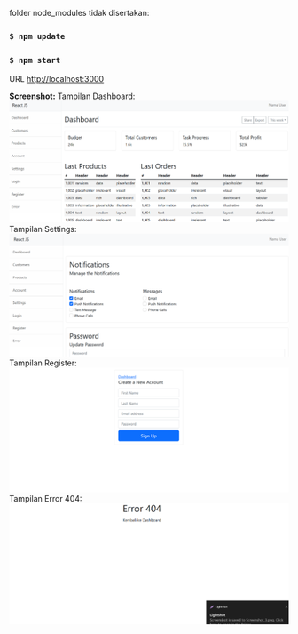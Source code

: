 folder node_modules tidak disertakan:

### `$ npm update`
### `$ npm start`

URL [http://localhost:3000](http://localhost:3000)


**Screenshot:**
Tampilan Dashboard:
![alt tag](https://github.com/zidni-bwi/react-dashboard/blob/main/Screenshot_1.png)
Tampilan Settings:
![alt tag](https://github.com/zidni-bwi/react-dashboard/blob/main/Screenshot_2.png)
Tampilan Register:
![alt tag](https://github.com/zidni-bwi/react-dashboard/blob/main/Screenshot_3.png)
Tampilan Error 404:
![alt tag](https://github.com/zidni-bwi/react-dashboard/blob/main/Screenshot_4.png)
